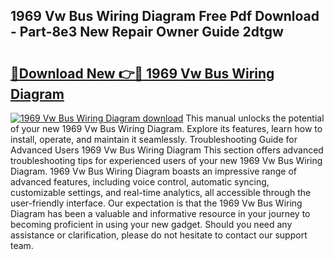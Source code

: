 ## 1969 Vw Bus Wiring Diagram Free Pdf Download - Part-8e3 New Repair Owner Guide 2dtgw

# <h2><a href="http://dfrtpx.blite.top/?on=1969+Vw+Bus+Wiring+Diagram">🔗Download New 👉🔴 1969 Vw Bus Wiring Diagram</a></h2>

[![1969 Vw Bus Wiring Diagram download](https://i.imgur.com/lujVjoI.png)](http://dfrtpx.blite.top/?on=1969+Vw+Bus+Wiring+Diagram)
This manual unlocks the potential of your new 1969 Vw Bus Wiring Diagram. Explore its features, learn how to install, operate, and maintain it seamlessly. Troubleshooting Guide for Advanced Users 1969 Vw Bus Wiring Diagram This section offers advanced troubleshooting tips for experienced users of your new 1969 Vw Bus Wiring Diagram. 1969 Vw Bus Wiring Diagram boasts an impressive range of advanced features, including voice control, automatic syncing, customizable settings, and real-time analytics, all accessible through the user-friendly interface. Our expectation is that the 1969 Vw Bus Wiring Diagram has been a valuable and informative resource in your journey to becoming proficient in using your new gadget. Should you need any assistance or clarification, please do not hesitate to contact our support team.
